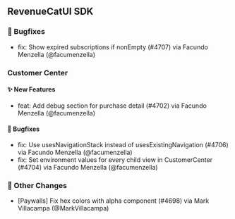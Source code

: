 ## RevenueCatUI SDK
### 🐞 Bugfixes
* fix: Show expired subscriptions if nonEmpty (#4707) via Facundo Menzella (@facumenzella)
### Customer Center
#### ✨ New Features
* feat: Add debug section for purchase detail (#4702) via Facundo Menzella (@facumenzella)
#### 🐞 Bugfixes
* fix: Use usesNavigationStack instead of usesExistingNavigation (#4706) via Facundo Menzella (@facumenzella)
* fix: Set environment values for every child view in CustomerCenter (#4704) via Facundo Menzella (@facumenzella)

### 🔄 Other Changes
* [Paywalls] Fix hex colors with alpha component (#4698) via Mark Villacampa (@MarkVillacampa)
